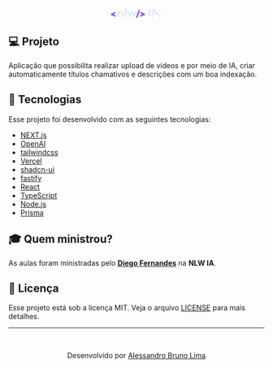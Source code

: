 <p align="center">
  <img alt="NLW AI" width="100px" src="nlw_ai.png">
</p>

## 💻 Projeto

Aplicação que possibilita realizar upload de videos e por meio de IA, criar automaticamente títulos chamativos e descrições com um boa indexação.

## 🚀 Tecnologias

Esse projeto foi desenvolvido com as seguintes tecnologias:

- [NEXT.js](https://nextjs.org/)
- [OpenAI](https://openai.com/)
- [tailwindcss](https://tailwindcss.com/)
- [Vercel](https://vercel.com/)
- [shadcn-ui](https://ui.shadcn.com/)
- [fastify](https://fastify.dev/)
- [React](https://react.dev/)
- [TypeScript](https://www.typescriptlang.org/)
- [Node.js](https://nodejs.org/en/)
- [Prisma](https://www.prisma.io/)

## 🎓 Quem ministrou?

As aulas foram ministradas pelo **[Diego Fernandes](https://app.rocketseat.com.br/me/diego3g)** na **NLW IA**.

## 📝 Licença

Esse projeto está sob a licença MIT. Veja o arquivo [LICENSE](LICENSE) para mais detalhes.

---

<br />
<p align="center">
   Desenvolvido por <a href="https://www.linkedin.com/in/alessandro-bruno-lima-158a2a54/" target="_blank">Alessandro Bruno Lima</a>
</p>
